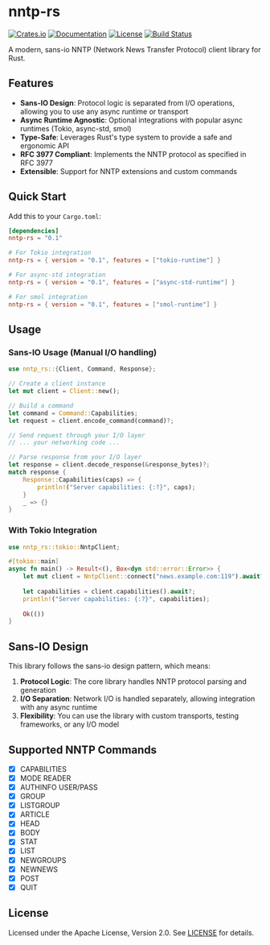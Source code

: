 # nntp-rs

[![Crates.io](https://img.shields.io/crates/v/nntp-rs.svg)](https://crates.io/crates/nntp-rs)
[![Documentation](https://docs.rs/nntp-rs/badge.svg)](https://docs.rs/nntp-rs)
[![License](https://img.shields.io/badge/license-Apache%202.0-blue.svg)](LICENSE)
[![Build Status](https://github.com/forever-august/nntp-rs/workflows/CI/badge.svg)](https://github.com/forever-august/nntp-rs/actions)

A modern, sans-io NNTP (Network News Transfer Protocol) client library for Rust.

## Features

- **Sans-IO Design**: Protocol logic is separated from I/O operations, allowing you to use any async runtime or transport
- **Async Runtime Agnostic**: Optional integrations with popular async runtimes (Tokio, async-std, smol)
- **Type-Safe**: Leverages Rust's type system to provide a safe and ergonomic API
- **RFC 3977 Compliant**: Implements the NNTP protocol as specified in RFC 3977
- **Extensible**: Support for NNTP extensions and custom commands

## Quick Start

Add this to your `Cargo.toml`:

```toml
[dependencies]
nntp-rs = "0.1"

# For Tokio integration
nntp-rs = { version = "0.1", features = ["tokio-runtime"] }

# For async-std integration  
nntp-rs = { version = "0.1", features = ["async-std-runtime"] }

# For smol integration
nntp-rs = { version = "0.1", features = ["smol-runtime"] }
```

## Usage

### Sans-IO Usage (Manual I/O handling)

```rust
use nntp_rs::{Client, Command, Response};

// Create a client instance
let mut client = Client::new();

// Build a command
let command = Command::Capabilities;
let request = client.encode_command(command)?;

// Send request through your I/O layer
// ... your networking code ...

// Parse response from your I/O layer  
let response = client.decode_response(&response_bytes)?;
match response {
    Response::Capabilities(caps) => {
        println!("Server capabilities: {:?}", caps);
    }
    _ => {}
}
```

### With Tokio Integration

```rust
use nntp_rs::tokio::NntpClient;

#[tokio::main]
async fn main() -> Result<(), Box<dyn std::error::Error>> {
    let mut client = NntpClient::connect("news.example.com:119").await?;
    
    let capabilities = client.capabilities().await?;
    println!("Server capabilities: {:?}", capabilities);
    
    Ok(())
}
```

## Sans-IO Design

This library follows the sans-io design pattern, which means:

1. **Protocol Logic**: The core library handles NNTP protocol parsing and generation
2. **I/O Separation**: Network I/O is handled separately, allowing integration with any async runtime
3. **Flexibility**: You can use the library with custom transports, testing frameworks, or any I/O model

## Supported NNTP Commands

- [x] CAPABILITIES
- [x] MODE READER  
- [x] AUTHINFO USER/PASS
- [x] GROUP
- [x] LISTGROUP
- [x] ARTICLE
- [x] HEAD
- [x] BODY
- [x] STAT
- [x] LIST
- [x] NEWGROUPS
- [x] NEWNEWS
- [x] POST
- [x] QUIT

## License

Licensed under the Apache License, Version 2.0. See [LICENSE](LICENSE) for details.